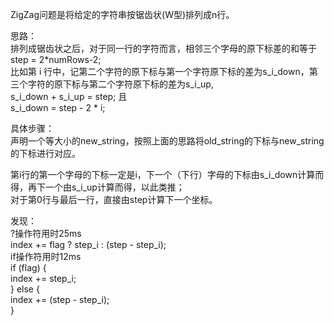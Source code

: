 ZigZag问题是将给定的字符串按锯齿状(W型)排列成n行。

思路：<br />
排列成锯齿状之后，对于同一行的字符而言，相邻三个字母的原下标差的和等于step = 2*numRows-2;<br />
比如第 i 行中，记第二个字符的原下标与第一个字符原下标的差为s_i_down，第三个字符的原下标与第二个字符原下标的差为s_i_up,<br />
s_i_down + s_i_up = step; 且 <br />
s_i_down = step - 2 * i;<br />

具体步骤：<br />
声明一个等大小的new_string，按照上面的思路将old_string的下标与new_string的下标进行对应。<br />

第i行的第一个字母的下标一定是i，下一个（下行）字母的下标由s_i_down计算而得，再下一个由s_i_up计算而得，以此类推；<br />
对于第0行与最后一行，直接由step计算下一个坐标。<br />


发现：<br />
?操作符用时25ms<br />
index += flag ? step_i : (step - step_i);<br />
if操作符用时12ms<br />
if (flag) {<br />
    index += step_i;<br />
} else {<br />
    index += (step - step_i);<br />
}<br />
